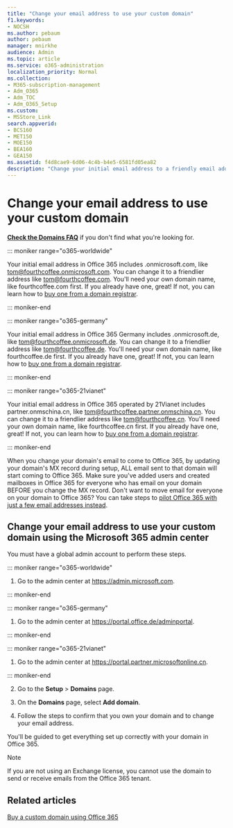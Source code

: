 ```yaml
---
title: "Change your email address to use your custom domain"
f1.keywords:
- NOCSH
ms.author: pebaum
author: pebaum
manager: mnirkhe
audience: Admin
ms.topic: article
ms.service: o365-administration
localization_priority: Normal
ms.collection: 
- M365-subscription-management
- Adm_O365
- Adm_TOC
- Adm_O365_Setup
ms.custom:
- MSStore_Link
search.appverid:
- BCS160
- MET150
- MOE150
- BEA160
- GEA150
ms.assetid: f4d8cae9-6d06-4c4b-b4e5-6581fd05ea82
description: "Change your initial email address to a friendly email address like tom@fourthcoffee.com. To do this, you need to buy a domain name, and add it to Office 365. "
---
```


# Change your email address to use your custom domain

 **[Check the Domains FAQ](../setup/domains-faq.md)** if you don't find what you're looking for. 
  
::: moniker range="o365-worldwide"

Your initial email address in Office 365 includes .onmicrosoft.com, like tom@fourthcoffee.onmicrosoft.com. You can change it to a friendlier address like tom@fourthcoffee.com. You'll need your own domain name, like fourthcoffee.com first. If you already have one, great! If not, you can learn how to [buy one from a domain registrar](../get-help-with-domains/buy-a-domain-name.md).

::: moniker-end

::: moniker range="o365-germany"

Your initial email address in Office 365 Germany includes .onmicrosoft.de, like tom@fourthcoffee.onmicrosoft.de. You can change it to a friendlier address like tom@fourthcoffee.de. You'll need your own domain name, like fourthcoffee.de first. If you already have one, great! If not, you can learn how to [buy one from a domain registrar](../get-help-with-domains/buy-a-domain-name.md).

::: moniker-end

::: moniker range="o365-21vianet"

Your initial email address in Office 365 operated by 21Vianet includes partner.onmschina.cn, like tom@fourthcoffee.partner.onmschina.cn. You can change it to a friendlier address like tom@fourthcoffee.cn. You'll need your own domain name, like fourthcoffee.cn first. If you already have one, great! If not, you can learn how to [buy one from a domain registrar](../get-help-with-domains/buy-a-domain-name.md).

::: moniker-end

When you change your domain's email to come to Office 365, by updating your domain's MX record during setup, ALL email sent to that domain will start coming to Office 365. Make sure you've added users and created mailboxes in Office 365 for everyone who has email on your domain BEFORE you change the MX record. Don't want to move email for everyone on your domain to Office 365? You can take steps to [pilot Office 365 with just a few email addresses instead](https://support.office.com/article/39cee536-6a03-40cf-b9c1-f301bb6001d7.aspx).
  
## Change your email address to use your custom domain using the Microsoft 365 admin center

You must have a global admin account to perform these steps. 

::: moniker range="o365-worldwide"

1. Go to the admin center at <a href="https://go.microsoft.com/fwlink/p/?linkid=2024339" target="_blank">https://admin.microsoft.com</a>. 

::: moniker-end
   
::: moniker range="o365-germany"
    
1. Go to the admin center at <a href="https://go.microsoft.com/fwlink/p/?linkid=848041" target="_blank">https://portal.office.de/adminportal</a>. 
    
::: moniker-end

::: moniker range="o365-21vianet"

1. Go to the admin center at <a href="https://go.microsoft.com/fwlink/p/?linkid=850627" target="_blank"> https://portal.partner.microsoftonline.cn</a>. 

::: moniker-end 

2. Go to the **Setup** > **Domains** page. 

3. On the **Domains** page, select **Add domain**.
    
4. Follow the steps to confirm that you own your domain and to change your email address.
    
You'll be guided to get everything set up correctly with your domain in Office 365.

> [!NOTE]
> If you are not using an Exchange license, you cannot use the domain to send or receive emails from the Office 365 tenant.
  
## Related articles

[Buy a custom domain using Office 365](../get-help-with-domains/buy-a-domain-name.md)
 
